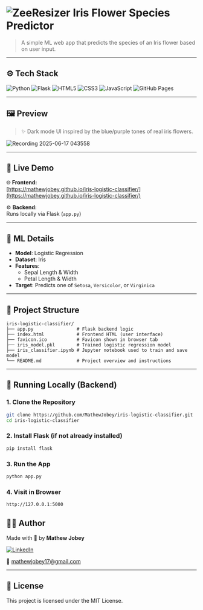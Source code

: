 # ![ZeeResizer](https://github.com/user-attachments/assets/dc72686b-78c5-44ef-a995-9a5111c7417b) Iris Flower Species Predictor 

> A simple ML web app that predicts the species of an Iris flower based on user input.

---

## ⚙️ Tech Stack

![Python](https://img.shields.io/badge/Python-blue?logo=python&logoColor=white)
![Flask](https://img.shields.io/badge/Flask-black?logo=flask&logoColor=white)
![HTML5](https://img.shields.io/badge/HTML5-orange?logo=html5&logoColor=white)
![CSS3](https://img.shields.io/badge/CSS3-blue?logo=css3&logoColor=white)
![JavaScript](https://img.shields.io/badge/JavaScript-yellow?logo=javascript)
![GitHub Pages](https://img.shields.io/badge/GitHub%20Pages-Deployed-2ea44f?logo=github)

---

## 🖼️ Preview

> ✨ Dark mode UI inspired by the blue/purple tones of real iris flowers.

![Recording 2025-06-17 043558](https://github.com/user-attachments/assets/8246f896-77e5-4bbc-a7b9-fc94924e014f)

---

## 🔗 Live Demo

🌐 **Frontend:**  
[https://mathewjobey.github.io/iris-logistic-classifier/](https://mathewjobey.github.io/iris-logistic-classifier/)

⚙️ **Backend:**  
Runs locally via Flask (`app.py`)

---

## 🧠 ML Details

- **Model**: Logistic Regression  
- **Dataset**: Iris  
- **Features**:
  - Sepal Length & Width
  - Petal Length & Width  
- **Target**: Predicts one of `Setosa`, `Versicolor`, or `Virginica`

---

## 📁 Project Structure

```
iris-logistic-classifier/
├── app.py                # Flask backend logic
├── index.html            # Frontend HTML (user interface)
├── favicon.ico           # Favicon shown in browser tab
├── iris_model.pkl        # Trained logistic regression model
├── iris_classifier.ipynb # Jupyter notebook used to train and save model
└── README.md             # Project overview and instructions
```

---

## 🚀 Running Locally (Backend)

### 1. **Clone the Repository**
```bash
git clone https://github.com/MathewJobey/iris-logistic-classifier.git
cd iris-logistic-classifier
```

### 2. Install Flask (if not already installed)
```bash
pip install flask
```

### 3. Run the App
```bash
python app.py
```

### 4. Visit in Browser
```bash
http://127.0.0.1:5000
```

## 🙋‍♂️ Author

Made with 💜 by **Mathew Jobey**  

[![LinkedIn](https://img.shields.io/badge/LinkedIn-blue?logo=linkedin&style=flat)](https://www.linkedin.com/in/mathew-jobey)

📧 <a href="mailto:mathewjobey17@gmail.com">mathewjobey17@gmail.com</a>  

---

## 📝 License
This project is licensed under the MIT License.
